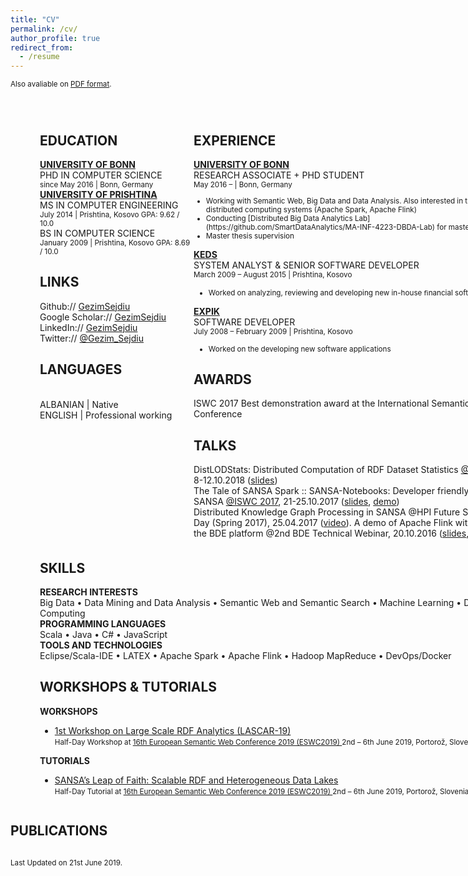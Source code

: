 ```yaml
---
title: "CV"
permalink: /cv/
author_profile: true
redirect_from:
  - /resume
---
```

<sub>Also avaliable on <a href="/Gezim_Sejdiu_Resume.pdf">PDF format</a>.
<STYLE type="text/css">
#page_1 {position:relative; overflow: hidden;margin: 0px 0px 0px 0px;padding: 0px;border: none;width: 816px;}
#page_1 #id1_1 {border:none;margin: 0px 0px 0px 261px;padding: 0px;border:none;width: 555px;overflow: hidden;}
#page_1 #id1_1 #id1_1_1 {float:left;border:none;margin: 1px 0px 0px 0px;padding: 0px;border:none;width: 383px;overflow: hidden;}
#page_1 #id1_1 #id1_1_2 {float:left;border:none;margin: 0px 0px 0px 0px;padding: 0px;border:none;width: 172px;overflow: hidden;}
#page_1 #id1_2 {border:none;margin: 27px 0px 0px 47px;padding: 0px;border:none;width: 769px;overflow: hidden;}
#page_1 #id1_2 #id1_2_1 {float:left;border:none;margin: 0px 0px 0px 0px;padding: 0px;border:none;width: 246px;overflow: hidden;}
#page_1 #id1_2 #id1_2_2 {float:left;border:none;margin: 0px 0px 0px 0px;padding: 0px;border:none;width: 523px;overflow: hidden;}
#page_1 #id1_3 {border:none;margin: 5px 0px 0px 47px;padding: 0px;border:none;width: 769px;overflow: hidden;}
#page_1 #id1_4 {border:none;margin: 7px 0px 0px 62px;padding: 0px;border:none;width: 754px;overflow: hidden;}
</STYLE>
<div id="page_1">
<div id="id1_2">
<div id="id1_2_1">
<h2>EDUCATION</h2>
<b><a href="https://www.uni-bonn.de/">UNIVERSITY OF BONN</a></b> <br> PHD IN COMPUTER SCIENCE <br>
<small>since May 2016 | Bonn, Germany</small> <br>
<b><a href="https://www.uni-pr.edu/">UNIVERSITY OF PRISHTINA</a></b><br>
MS IN COMPUTER ENGINEERING <br>
<small>July 2014 | Prishtina, Kosovo GPA: 9.62 / 10.0</small> <br>
BS IN COMPUTER SCIENCE<br>
<small>January 2009 | Prishtina, Kosovo GPA: 8.69 / 10.0</small>
<h2>LINKS</h2>
Github:// <a href="https://github.com/GezimSejdiu">GezimSejdiu</a><br>
Google Scholar:// <a href="https://scholar.google.com/citations?user=Lpbwr9oAAAAJ&hl=en">GezimSejdiu</a><br>
LinkedIn:// <a href="https://www.linkedin.com/in/gëzim-sejdiu-08b1761b/">GezimSejdiu</a><br>
Twitter:// <a href="https://twitter.com/Gezim_Sejdiu">@Gezim_Sejdiu</a><br>
<h2>LANGUAGES</h2> <br>
ALBANIAN | Native <br>
ENGLISH  | Professional working <br>
</div>
<DIV id="id1_2_2">
<h2>EXPERIENCE</h2>
<b><a href="http://sda.cs.uni-bonn.de/people/gezim-sejdiu/">UNIVERSITY OF BONN </a></b><br>
RESEARCH ASSOCIATE + PHD STUDENT<br>
<small>May 2016 – | Bonn, Germany</small><br>
<small><ul>
<li>Working with Semantic Web, Big Data and Data Analysis. Also interested in the area of distributed computing systems (Apache Spark, Apache Flink)</li>
<li>Conducting [Distributed Big Data Analytics Lab](https://github.com/SmartDataAnalytics/MA-INF-4223-DBDA-Lab) for master student</li>
<li>Master thesis supervision</li></ul></small>

<b><a href="http://www.keds-energy.com/">KEDS</a></b><br> 
SYSTEM ANALYST & SENIOR SOFTWARE DEVELOPER <br>
<small>March 2009 – August 2015 | Prishtina, Kosovo</small>
<small><ul>
<li>Worked on analyzing, reviewing and developing new <nobr>in-house</nobr> ﬁnancial software</li></ul></small>

<b><a href="http://expertgroupks.com/">EXPIK</a></b><br>
SOFTWARE DEVELOPER <br>
<small>July 2008 – February 2009 | Prishtina, Kosovo</small><br>
<small><ul>
<li>Worked on the developing new software applications</li></ul></small>

<h2>AWARDS</h2>
ISWC 2017 Best demonstration award at the International Semantic Web Conference

<h2>TALKS</h2>
DistLODStats: Distributed Computation of RDF Dataset Statistics <a  href="http://iswc2018.semanticweb.org/">@ISWC 2018</a>, 8-12.10.2018 (<a href="https://www.slideshare.net/GezimSejdiu/distlodstats-distributed-computation-of-rdf-dataset-statistics-iswc-2018-talk">slides</a>)<br>
The Tale of SANSA Spark :: SANSA-Notebooks: Developer friendly access to SANSA <a href="https://iswc2017.semanticweb.org/">@ISWC 2017</a>, 21-25.10.2017 (<a href="https://www.slideshare.net/GezimSejdiu/the-tale-of-sansa-spark-iswc-2017-demo">slides</a>, <a href="https://youtu.be/aHCoWmzUJlE">demo</a>)<br>
Distributed Knowledge Graph Processing in SANSA @HPI Future SOC – Lab Day (Spring 2017), 25.04.2017 (<a href="http://www.tele-task.de/archive/video/html5/32700/">video</a>).
A demo of Apache Flink with Docker on the BDE platform @2nd BDE Technical Webinar, 20.10.2016 (<a href="https://docs.google.com/presentation/d/1SGnIgtTXPzGbyImmq4NnsYN36U8h5jA3J5RQvE0rVsI/edit#slide=id.p3!">slides</a>, <a href="https://www.youtube.com/watch?v=1zHIhFDDdCg&feature=youtu.be">video</a>)
</DIV>
</DIV>
<DIV id="id1_3">
<h2>SKILLS</h2>
<b>RESEARCH INTERESTS</b><br>
Big Data • Data Mining and Data Analysis • Semantic Web and Semantic Search • Machine Learning • Distributed Computing<br>
<b>PROGRAMMING LANGUAGES</b><br>
Scala • Java • C# • JavaScript<br>
<b>TOOLS AND TECHNOLOGIES</b><br>
Eclipse/Scala-IDE • L<span>A</span>T<span>E</span>X • Apache Spark • Apache Flink • Hadoop MapReduce • DevOps/Docker<br>

<h2>WORKSHOPS & TUTORIALS</h2>
<b>WORKSHOPS</b>
<ul>
<li><a href="http://lascar.sda.tech/">1st Workshop on Large Scale RDF Analytics (LASCAR-19)</a><br>
<small>Half-Day Workshop at <a href="https://2019.eswc-conferences.org/">16th European Semantic Web Conference 2019 (ESWC2019) </a>2nd – 6th June 2019, Portorož, Slovenia</small></li></ul>
<b>TUTORIALS</b>
<ul>
<li><a href="http://sansa-stack.net/eswc2019-tutorial/">SANSA’s Leap of Faith: Scalable RDF and Heterogeneous Data Lakes</a> <br>
<small>Half-Day Tutorial at <a href="https://2019.eswc-conferences.org/">16th European Semantic Web Conference 2019 (ESWC2019) </a>2nd – 6th June 2019, Portorož, Slovenia</small></li></ul>
</DIV>

<h2>PUBLICATIONS</h2>

<script src="https://bibbase.org/show?bib=https://raw.githubusercontent.com/GezimSejdiu/gezimsejdiu.github.io/master/publications.bib&jsonp=1&fullnames=1&theme=side"></script>
</DIV>

<small>Last Updated on 21st June 2019.</small><br>